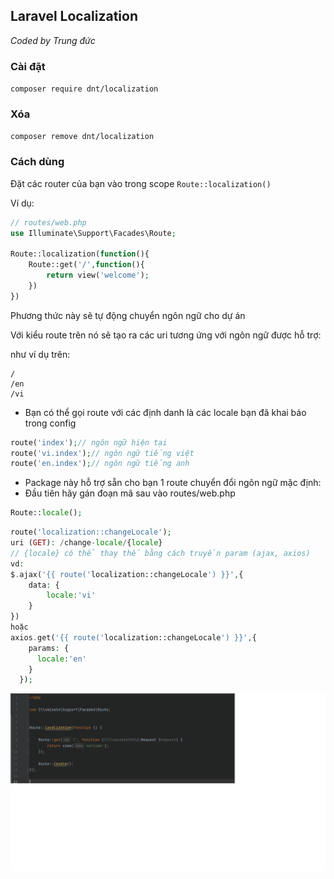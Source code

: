 ## Laravel Localization

*Coded by Trung đức*

### Cài đặt

`composer require dnt/localization`

### Xóa

`composer remove dnt/localization`

### Cách dùng

Đặt các router của bạn vào trong scope
`Route::localization()`

Ví dụ:

```php
// routes/web.php
use Illuminate\Support\Facades\Route;

Route::localization(function(){
    Route::get('/',function(){
        return view('welcome');
    })
})
```

Phương thức này sẽ tự động chuyển ngôn ngữ cho dự án

Với kiểu route trên nó sẽ tạo ra các uri tương ứng với ngôn ngữ được hỗ trợ:

như ví dụ trên:

```
/
/en
/vi
```

- Bạn có thể gọi route với các định danh là các locale bạn đã khai báo trong config

```php
route('index');// ngôn ngữ hiện tại
route('vi.index');// ngôn ngữ tiếng việt
route('en.index');// ngôn ngữ tiếng anh
```

- Package này hỗ trợ sẵn cho bạn 1 route chuyển đổi ngôn ngữ mặc định:
- Đầu tiên hãy gán đoạn mã sau vào routes/web.php
```php 
Route::locale();
```
```php 
route('localization::changeLocale');
uri (GET): /change-locale/{locale}
// {locale} có thể thay thế bằng cách truyền param (ajax, axios)
vd:
$.ajax('{{ route('localization::changeLocale') }}',{
    data: {
        locale:'vi'
    }
}) 
hoặc
axios.get('{{ route('localization::changeLocale') }}',{
    params: {
      locale:'en'
    }
  });
```

<img src="/art/example-route.png">